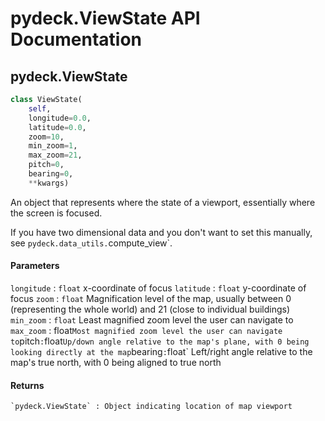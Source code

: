 pydeck.ViewState API Documentation
=======

## pydeck.ViewState

```python
class ViewState(
    self,
    longitude=0.0,
    latitude=0.0,
    zoom=10,
    min_zoom=1,
    max_zoom=21,
    pitch=0,
    bearing=0,
    **kwargs)
```

An object that represents where the state of a viewport, essentially where the screen is focused.

If you have two dimensional data and you don't want to set this manually, see `pydeck.data_utils.`compute_view`.

#### Parameters

`longitude` : `float`
    x-coordinate of focus
`latitude` : `float`
    y-coordinate of focus
`zoom` : `float`
    Magnification level of the map, usually between 0 (representing the whole world) and 21 (close to individual buildings)
`min_zoom` : `float`
    Least magnified zoom level the user can navigate to
`max_zoom` : float`
    Most magnified zoom level the user can navigate to
`pitch` : `float`
    Up/down angle relative to the map's plane, with 0 being looking directly at the map
`bearing` : `float`
    Left/right angle relative to the map's true north, with 0 being aligned to true north


#### Returns
    `pydeck.ViewState` : Object indicating location of map viewport
